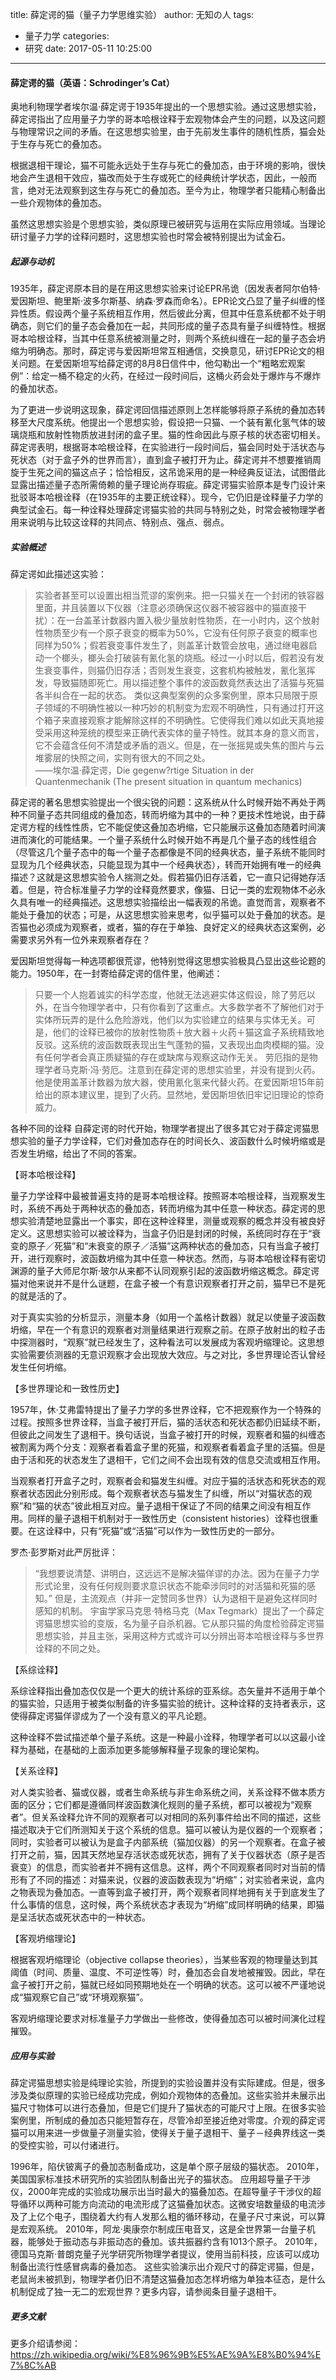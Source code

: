 title: 薛定谔的猫（量子力学思维实验）
author: 无知の人
tags:
  - 量子力学
categories:
  - 研究
date: 2017-05-11 10:25:00
---
#### 薛定谔的猫（英语：Schrodinger’s Cat）

奥地利物理学者埃尔温·薛定谔于1935年提出的一个思想实验。通过这思想实验，薛定谔指出了应用量子力学的哥本哈根诠释于宏观物体会产生的问题，以及这问题与物理常识之间的矛盾。在这思想实验里，由于先前发生事件的随机性质，猫会处于生存与死亡的叠加态。

根据退相干理论，猫不可能永远处于生存与死亡的叠加态，由于环境的影响，很快地会产生退相干效应，猫改而处于生存或死亡的经典统计学状态，因此，一般而言，绝对无法观察到这生存与死亡的叠加态。至今为止，物理学者只能精心制备出一些介观物体的叠加态。

虽然这思想实验是个思想实验，类似原理已被研究与运用在实际应用领域。当理论研讨量子力学的诠释问题时，这思想实验也时常会被特别提出为试金石。

##### 起源与动机

1935年，薛定谔原本目的是在用这思想实验来讨论EPR吊诡（因发表者阿尔伯特·爱因斯坦、鲍里斯·波多尔斯基、纳森·罗森而命名）。EPR论文凸显了量子纠缠的怪异性质。假设两个量子系统相互作用，然后彼此分离，但其中任意系统都不处于明确态，则它们的量子态会叠加在一起，共同形成的量子态具有量子纠缠特性。根据哥本哈根诠释，当其中任意系统被测量之时，则两个系统纠缠在一起的量子态会坍缩为明确态。那时，薛定谔与爱因斯坦常互相通信，交换意见，研讨EPR论文的相关问题。在爱因斯坦写给薛定谔的8月8日信件中，他勾勒出一个“粗略宏观案例”：给定一桶不稳定的火药，在经过一段时间后，这桶火药会处于爆炸与不爆炸的叠加状态。

为了更进一步说明这现象，薛定谔回信描述原则上怎样能够将原子系统的叠加态转移至大尺度系统。他提出一个思想实验，假设把一只猫、一个装有氰化氢气体的玻璃烧瓶和放射性物质放进封闭的盒子里。猫的性命因此与原子核的状态密切相关。薛定谔表明，根据哥本哈根诠释，在实验进行一段时间后，猫会同时处于活状态与死状态（对于盒子外的世界而言），直到盒子被打开为止。薛定谔并不想要推销周旋于生死之间的猫这点子；恰恰相反，这吊诡采用的是一种经典反证法，试图借此显露出描述量子态所需倚赖的量子理论尚存瑕疵。薛定谔猫实验原本是专门设计来批驳哥本哈根诠释（在1935年的主要正统诠释）。现今，它仍旧是诠释量子力学的典型试金石。每一种诠释处理薛定谔猫实验的共同与特别之处，时常会被物理学者用来说明与比较这诠释的共同点、特别点、强点、弱点。

<!-- more -->

##### 实验概述

薛定谔如此描述这实验：

> 实验者甚至可以设置出相当荒谬的案例来。把一只猫关在一个封闭的铁容器里面，并且装置以下仪器（注意必须确保这仪器不被容器中的猫直接干扰）：在一台盖革计数器内置入极少量放射性物质，在一小时内，这个放射性物质至少有一个原子衰变的概率为50%，它没有任何原子衰变的概率也同样为50%；假若衰变事件发生了，则盖革计数管会放电，通过继电器启动一个榔头，榔头会打破装有氰化氢的烧瓶。经过一小时以后，假若没有发生衰变事件，则猫仍旧存活；否则发生衰变，这套机构被触发，氰化氢挥发，导致猫随即死亡。用以描述整个事件的波函数竟然表达出了活猫与死猫各半纠合在一起的状态。
类似这典型案例的众多案例里，原本只局限于原子领域的不明确性被以一种巧妙的机制变为宏观不明确性，只有通过打开这个箱子来直接观察才能解除这样的不明确性。它使得我们难以如此天真地接受采用这种笼统的模型来正确代表实体的量子特性。就其本身的意义而言，它不会蕴含任何不清楚或矛盾的涵义。但是，在一张摇晃或失焦的图片与云堆雾层的快照之间，实则有很大的不同之处。  
——埃尔温·薛定谔，Die gegenw?rtige Situation in der Quantenmechanik (The present situation in quantum mechanics)

薛定谔的著名思想实验提出一个很尖锐的问题：这系统从什么时候开始不再处于两种不同量子态共同组成的叠加态，转而坍缩为其中的一种？更技术性地说，由于薛定谔方程的线性性质，它不能促使这叠加态坍缩，它只能展示这叠加态随着时间演进而演化的可能结果。一个量子系统什么时候开始不再是几个量子态的线性组合（尽管这几个量子态中的每一个量子态都像是不同的经典状态，量子系统不能同时显现为几个经典状态，只能显现为其中一个经典状态），转而开始拥有唯一的经典描述？这就是这思想实验令人揣测之处。假若猫仍旧存活着，它一直只记得她存活着。但是，符合标准量子力学的诠释竟然要求，像猫、日记一类的宏观物体不必永久具有唯一的经典描述。这思想实验描绘出一幅表观的吊诡。直觉而言，观察者不能处于叠加的状态；可是，从这思想实验来思考，似乎猫可以处于叠加的状态。是否猫也必须成为观察者，或者，猫的存在于单独、良好定义的经典状态这案例，必需要求另外有一位外来观察者存在？

爱因斯坦觉得每一种选项都很荒谬，他特别觉得这思想实验极具凸显出这些论题的能力。1950年，在一封寄给薛定谔的信件里，他阐述：

> 只要一个人抱着诚实的科学态度，他就无法逃避实体这假设，除了劳厄以外，在当今物理学者中，只有你看到了这重点。大多数学者不了解他们对于实体所玩弄的是什么危险游戏，他们以为实验建立的结果与实体无关。可是，他们的诠释已被你的放射性物质＋放大器＋火药＋猫这盒子系统精致地反驳。这系统的波函数既表现出生气蓬勃的猫，又表现出血肉模糊的猫。没有任何学者会真正质疑猫的存在或缺席与观察这动作无关。
劳厄指的是物理学者马克斯·冯·劳厄。注意到在薛定谔的思想实验里，并没有提到火药。他是使用盖革计数器为放大器，使用氰化氢来代替火药。在爱因斯坦15年前给出的原本建议里，提到了火药。显然地，爱因斯坦依旧牢记旧理论的惊奇威力。

各种不同的诠释
自薛定谔的时代开始，物理学者提出了很多其它对于薛定谔猫思想实验的量子力学诠释，它们对叠加态存在的时间长久、波函数什么时候坍缩或是否发生坍缩，给出了不同的答案。

【哥本哈根诠释】

量子力学诠释中最被普遍支持的是哥本哈根诠释。按照哥本哈根诠释，当观察发生时，系统不再处于两种状态的叠加态，转而坍缩为其中任意一种状态。薛定谔的思想实验清楚地显露出一个事实，即在这种诠释里，测量或观察的概念并没有被良好定义。这思想实验可以被诠释为，当盒子仍旧是封闭的时候，系统同时存在于“衰变的原子／死猫”和“未衰变的原子／活猫”这两种状态的叠加态，只有当盒子被打开，进行观察时，波函数坍缩为其中任意一种状态。然而，与哥本哈根诠释有密切渊源的量子大师尼尔斯·玻尔从来都不认同观察引起的波函数坍缩这概念。薛定谔猫对他来说并不是什么谜题，在盒子被一个有意识观察者打开之前，猫早已不是死的就是活的了。

对于真实实验的分析显示，测量本身（如用一个盖格计数器）就足以使量子波函数坍缩，早在一个有意识的观察者对测量结果进行观察之前。在原子放射出的粒子击中探测器时，“观察”就已经发生了，这种看法可以发展成为客观坍缩理论。这思想实验需要侦测器的无意识观察才会出现放大效应。与之对比，多世界理论否认曾经发生任何坍缩。

【多世界理论和一致性历史】

1957年，休·艾弗雷特提出了量子力学的多世界诠释，它不把观察作为一个特殊的过程。按照多世界诠释，当盒子被打开后，猫的活状态和死状态都仍旧延续不断，但彼此之间发生了退相干。换句话说，当盒子被打开的时候，观察者和猫的纠缠态被割离为两个分支：观察者看着盒子里的死猫，和观察者看着盒子里的活猫。但是由于活和死的状态发生了退相干，它们之间不会出现有效的信息交流或相互作用。

当观察者打开盒子之时，观察者会和猫发生纠缠。对应于猫的活状态和死状态的观察者状态因此分别形成。每个观察者状态与猫发生了纠缠，所以“对猫状态的观察”和“猫的状态”彼此相互对应。量子退相干保证了不同的结果之间没有相互作用。同样的量子退相干机制对于一致性历史（consistent histories）诠释也很重要。在这诠释中，只有“死猫”或“活猫”可以作为一致性历史的一部分。

罗杰·彭罗斯对此严厉批评：

> “我想要说清楚、讲明白，这远远不是解决猫佯谬的办法。因为在量子力学形式论里，没有任何规则要求意识状态不能牵涉同时的对活猫和死猫的感知。”
但是，主流观点（并非一定赞同多世界）认为退相干是避免这样同时感知的机制。
宇宙学家马克思·特格马克（Max Tegmark）提出了一个薛定谔猫思想实验的变版，名为量子自杀机器。它从那只猫的角度检验薛定谔猫思想实验，并且主张，采用这种方式或许可以分辨出哥本哈根诠释与多世界诠释的不同之处。

【系综诠释】

系综诠释指出叠加态仅仅是一个更大的统计系综的亚系综。态矢量并不适用于单个的猫实验，只适用于被类似制备的许多猫实验的统计。这种诠释的支持者表示，这使得薛定谔猫佯谬成为了一个没有意义的平凡论题。

这种诠释不尝试描述单个量子系统。这是一种最小诠释，物理学者可以以这最小诠释为基础，在基础的上面添加更多能够解释量子现象的理论架构。

【关系诠释】

对人类实验者、猫或仪器，或者生命系统与非生命系统之间，关系诠释不做本质方面的区分；它们都是遵循同样波函数演化规则的量子系统，都可以被视为“观察者”。但关系诠释允许不同的观察者可以对相同的系列事件给出不同的描述，这些描述取决于它们所测知关于这个系统的信息。猫可以被认为是仪器的一个观察者；同时，实验者可以被认为是盒子内部系统（猫加仪器）的另一个观察者。在盒子被打开之前，猫，因其天然地呈存活状态或死状态，拥有了关于仪器状态（原子是否衰变）的信息，而实验者并不拥有这信息。这样，两个不同观察者同时对当前的情形有了不同的描述：对猫来说，仪器的波函数表现为“坍缩”；对实验者来说，盒内之物表现为叠加态。一直等到盒子被打开，两个观察者同样地拥有关于到底发生了什么事情的信息，这时候，两个系统状态才表现为“坍缩”成同样明确的结果，即猫是呈活状态或死状态中的一种状态。

【客观坍缩理论】

根据客观坍缩理论（objective collapse theories），当某些客观的物理量达到其阈值（时间、质量、温度、不可逆性等）时，叠加态会自发地被摧毁。因此，早在盒子被打开之前，猫就已经如同预期地处在一个明确的状态。这可以被不严谨地说成“猫观察它自己”或“环境观察猫”。

客观坍缩理论要求对标准量子力学做出一些修改，使得叠加态可以被时间演化过程摧毁。

##### 应用与实验

薛定谔猫思想实验是纯理论实验，所提到的实验设置并没有实际建成。但是，很多涉及类似原理的实验已经成功完成，例如介观物体的态叠加。这些实验并未展示出猫尺寸物体可以进行态叠加，但是它们提升了猫状态的可能尺寸上限。在很多实验案例里，所制成的叠加态只能短暂存在，尽管冷却至接近绝对零度。介观的薛定谔猫可以用来进一步做量子测量实验，使得关于量子退相干、量子－经典界线这一类的受控实验，可以付诸进行。

1996年，陷伏铍离子的叠加态制备成功，这是单个原子层级的猫状态。
2010年，美国国家标准技术研究所的实验团队制备出光子的猫状态。
应用超导量子干涉仪，2000年完成的实验成功展示出当时最大的猫叠加态。在超导量子干涉仪的超导循环以两种可能方向流动的电流形成了这猫叠加状态。这微安培数量级的电流涉及了上亿个电子，围绕着大约有人发那么粗的循环移动，在量子尺寸来说，可以算是宏观系统。
2010年，阿龙·奥康奈尔制成压电音叉，这是全世界第一台量子机器，能够处于振动态与非振动态的叠加。该共振器约含有1013个原子。
2010年，德国马克斯·普朗克量子光学研究所物理学者提议，使用当前科技，应该可以成功制备出流行性感冒病毒的叠加态。
这些实验演示出介观尺寸的薛定谔猫，但是，老鼠尚未被抓到，物理学者仍旧不清楚这猫叠加态怎样坍缩为单独本征态，是什么机制促成了独一无二的宏观世界？更多内容，请参阅条目量子退相干。

##### 更多文献

更多介绍请参阅：https://zh.wikipedia.org/wiki/%E8%96%9B%E5%AE%9A%E8%B0%94%E7%8C%AB